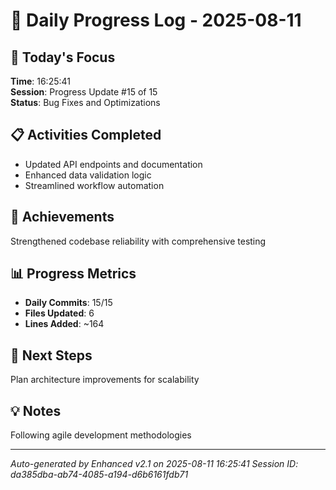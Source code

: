 # 📅 Daily Progress Log - 2025-08-11

## 🎯 Today's Focus
**Time**: 16:25:41  
**Session**: Progress Update #15 of 15  
**Status**: Bug Fixes and Optimizations

## 📋 Activities Completed
- Updated API endpoints and documentation
- Enhanced data validation logic
- Streamlined workflow automation

## 🚀 Achievements
Strengthened codebase reliability with comprehensive testing

## 📊 Progress Metrics
- **Daily Commits**: 15/15
- **Files Updated**: 6
- **Lines Added**: ~164

## 🎯 Next Steps
Plan architecture improvements for scalability

## 💡 Notes
Following agile development methodologies

---
*Auto-generated by Enhanced v2.1 on 2025-08-11 16:25:41*
*Session ID: da385dba-ab74-4085-a194-d6b6161fdb71*